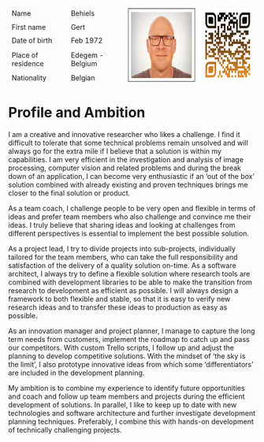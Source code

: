 <table class="tg">
<thead>
  <tr>
    <td class="tg-73oq">Name</td>
    <td class="tg-73oq">Behiels</td>
    <td class="tg-73oq" rowspan="5"><img src="images/Profile.png" width="200" height="150"></td>
    <td class="tg-73oq" rowspan="5"><a href="https://gearlux.github.io/Profile/">
  <img src="images/qr-code.png" width="150" height="150">
</a>
</td>

  </tr>
  <tr>
    <td class="tg-73oq">First name</td>
    <td class="tg-73oq">Gert</td>
  </tr>
  <tr>
    <td class="tg-73oq">Date of birth</td>
    <td class="tg-73oq">Feb 1972</td>
  </tr>
  <tr>
    <td class="tg-73oq">Place of residence</td>
    <td class="tg-73oq">Edegem - Belgium</td>
  </tr>
  <tr>
    <td class="tg-73oq">Nationality</td>
    <td class="tg-73oq">Belgian</td>
  </tr>
</thead>
</table>

# Profile and Ambition

I am a creative and innovative researcher who likes a challenge. I find it difficult to tolerate that some technical problems remain unsolved and will always go for the extra mile if I believe that a solution is within my capabilities. I am very efficient in the investigation and analysis of image processing, computer vision and related problems and during the break down of an application, I can become very enthusiastic if an ‘out of the box’ solution combined with already existing and proven techniques brings me closer to the final solution or product.

As a team coach, I challenge people to be very open and flexible in terms of ideas and prefer team members who also challenge and convince me their ideas. I truly believe that sharing ideas and looking at challenges from different perspectives is essential to implement the best possible solution. 

As a project lead, I try to divide projects into sub-projects, individually tailored for the team members, who can take the full responsibility and satisfaction of the delivery of a quality solution on-time. As a software architect, I always try to define a flexible solution where research tools are combined with development libraries to be able to make the transition from research to development as efficient as possible. I will always design a framework to both flexible and stable, so that it is easy to verify new research ideas and to transfer these ideas to production as easy as possible.

As an innovation manager and project planner, I manage to capture the long term needs from customers, implement the roadmap to catch up and pass our competitors. With custom Trello scripts, I follow up and adjust the planning to develop competitive solutions. With the mindset of ‘the sky is the limit’, I also prototype innovative ideas from which some ‘differentiators’ are included in the development planning.

My ambition is to combine my experience to identify future opportunities and coach and follow up team members and projects during the efficient development of solutions. In parallel, I like to keep up to date with new technologies and software architecture and further investigate development planning techniques. Preferably, I combine this with hands-on development of technically challenging projects.
